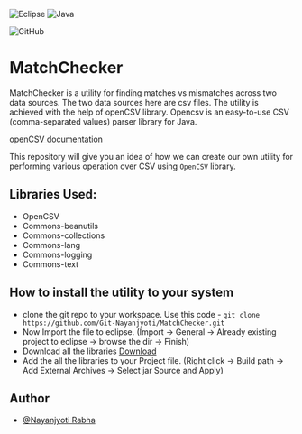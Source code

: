 

![Eclipse](https://img.shields.io/badge/Eclipse-FE7A16.svg?style=for-the-badge&logo=Eclipse&logoColor=white) 
![Java](https://img.shields.io/badge/java-%23ED8B00.svg?style=for-the-badge&logo=java&logoColor=white)


![GitHub](https://img.shields.io/badge/github-%23121011.svg?style=for-the-badge&logo=github&logoColor=white)

# MatchChecker

MatchChecker is a utility for finding matches vs mismatches across two data sources. The two data sources here are csv files. The utility is achieved with the help of openCSV library. Opencsv is an easy-to-use CSV (comma-separated values) parser library for Java. 

[openCSV documentation](http://opencsv.sourceforge.net/)

This repository will give you an idea of how we can create our own utility for performing various operation over CSV using `OpenCSV` library.

## Libraries Used:
* OpenCSV
* Commons-beanutils
* Commons-collections
* Commons-lang
* Commons-logging
* Commons-text

## How to install the utility to your system
* clone the git repo to your workspace. Use this code -
  ` git clone https://github.com/Git-Nayanjyoti/MatchChecker.git `
* Now Import the file to eclipse. (Import -> General -> Already existing project to eclipse -> browse the dir -> Finish)
* Download all the libraries [Download](https://jar-download.com/artifacts/com.opencsv/opencsv/4.1/source-code)
* Add the all the libraries to your Project file. (Right click -> Build path -> Add External Archives -> Select jar Source and Apply)





## Author
- [@Nayanjyoti Rabha](https://www.github.com/Git-Nayanjyoti)

